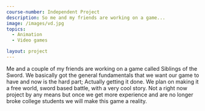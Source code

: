 ```yaml
---
course-number: Independent Project
description: So me and my friends are working on a game...
image: /images/vd.jpg
topics:
  - Animation
  - Video games

layout: project
---
```


Me and a couple of my friends are working on a game called Siblings of the Sword. We basically got the general fundamentals that we want our game to have and now is the hard part; Actually getting it done. We plan on making it a free world, sword based battle, with a very cool story. Not a right now project by any means but once we get more experience and are no longer broke college students we will make this game a reality.
